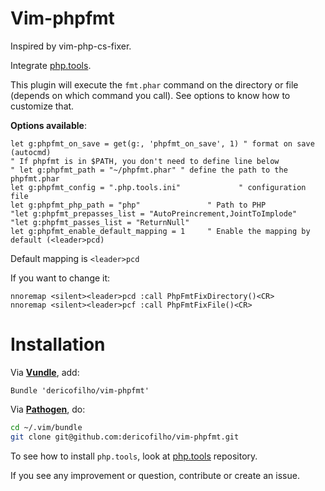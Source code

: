 Vim-phpfmt
==========

Inspired by vim-php-cs-fixer.

Integrate [php.tools](https://github.com/dericofilho/php.tools).

This plugin will execute the `fmt.phar` command on the directory or file (depends on which command you call). See options to know how to customize that.

**Options available**:

```viml
let g:phpfmt_on_save = get(g:, 'phpfmt_on_save', 1) " format on save (autocmd)
" If phpfmt is in $PATH, you don't need to define line below
" let g:phpfmt_path = "~/phpfmt.phar" " define the path to the phpfmt.phar
let g:phpfmt_config = ".php.tools.ini"             " configuration file
let g:phpfmt_php_path = "php"               " Path to PHP
"let g:phpfmt_prepasses_list = "AutoPreincrement,JointToImplode"
"let g:phpfmt_passes_list = "ReturnNull"
let g:phpfmt_enable_default_mapping = 1     " Enable the mapping by default (<leader>pcd)
```

Default mapping is `<leader>pcd`

If you want to change it:

```viml
nnoremap <silent><leader>pcd :call PhpFmtFixDirectory()<CR>
nnoremap <silent><leader>pcf :call PhpFmtFixFile()<CR>
```

# Installation

Via **[Vundle](https://github.com/gmarik/vundle)**, add:

```viml
Bundle 'dericofilho/vim-phpfmt'
```

Via **[Pathogen](https://github.com/tpope/vim-pathogen)**, do:

```bash
cd ~/.vim/bundle
git clone git@github.com:dericofilho/vim-phpfmt.git
```

To see how to install `php.tools`, look at [php.tools](https://github.com/dericofilho/php.tools) repository.

If you see any improvement or question, contribute or create an issue.

